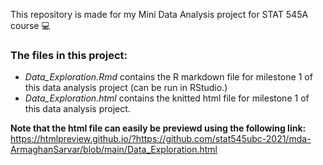 This repository is made for my Mini Data Analysis project for STAT 545A course 💻

### The files in this project:

* *Data_Exploration.Rmd* contains the R markdown file for milestone 1 of this data analysis project (can be run in RStudio.)
* *Data_Exploration.html* contains the knitted html file for milestone 1 of this data analysis project.

**Note that the html file can easily be previewd using the following link:**
https://htmlpreview.github.io/?https://github.com/stat545ubc-2021/mda-ArmaghanSarvar/blob/main/Data_Exploration.html

